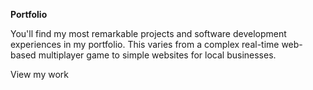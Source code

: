 **Portfolio**
<divider width="w-1/3" />

You'll find my most remarkable projects and software development experiences in my portfolio. This varies from a complex real-time web-based multiplayer game to simple websites for local businesses.

<nuxt-link to="/tag/portfolio" class="text-primary-light dark:text-primary-dark underline hover:no-underline transition">
  View my work
</nxut-link>
